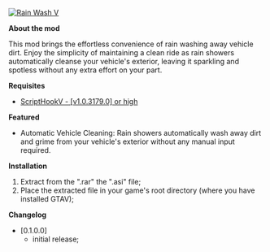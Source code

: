 <p><a href="https://www.gta5-mods.com/scripts/rain-wash-v#description_tab" target="_blank"><img alt="Rain Wash V" src="https://img.gta5-mods.com/q95/images/rain-wash-v/e96c9c-rain-wash-v-min.png" /></a></p>

<p><strong>About the mod</strong></p>
<p>This mod brings the effortless convenience of rain washing away vehicle dirt. Enjoy the simplicity of maintaining a clean ride as rain showers automatically cleanse your vehicle's exterior, leaving it sparkling and spotless without any extra effort on your part.</p>

<p><strong>Requisites</strong></p>
<ul>
    <li><a target="_blank" rel="noopener noreferrer" href="http://www.dev-c.com/gtav/scripthookv/">ScriptHookV - [v1.0.3179.0] or high</a></li>
</ul>

<p><strong>Featured</strong></p>
<ul>
    <li>Automatic Vehicle Cleaning: Rain showers automatically wash away dirt and grime from your vehicle's exterior without any manual input required.</li>
</ul>

<p><strong>Installation</strong></p>
<ol>
    <li>Extract from the ".rar" the ".asi" file;</li>
    <li>Place the extracted file in your game's root directory (where you have installed GTAV);</li>
</ol>

<p><strong>Changelog</strong></p>
<ul>
    <li>[0.1.0.0]<ul>
            <li>initial release;</li>
        </ul>
    </li>
</ul>
